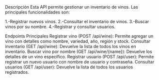 Descripción
Esta API permite gestionar un inventario de vinos. Las principales funcionalidades son:

1.-Registrar nuevos vinos.
2.-Consultar el inventario de vinos.
3.-Buscar vinos por su nombre.
4.-Registrar y consultar usuarios.

Endpoints Principales
Registrar vino (POST /api/wine): Permite agregar un vino con detalles como nombre, variedad, año, región y stock.
Consultar inventario (GET /api/wine): Devuelve la lista de todos los vinos en inventario.
Buscar vino por nombre (GET /api/wine/{name}): Devuelve los detalles de un vino específico.
Registrar usuario (POST /api/user): Permite registrar un nuevo usuario con nombre de usuario y contraseña.
Consultar usuarios (GET /api/user): Devuelve la lista de todos los usuarios registrados.
